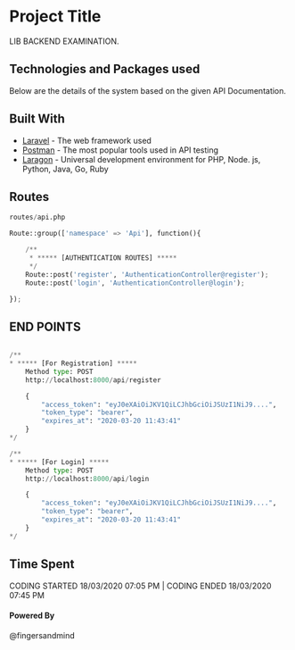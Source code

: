 # Project Title

LIB BACKEND EXAMINATION.

## Technologies and Packages used

Below are the details of the system based on the given API Documentation.

## Built With

* [Laravel](https://laravel.com/) - The web framework used
* [Postman](https://www.getpostman.com/) -  The most popular tools used in API testing
* [Laragon](https://laragon.org/) - Universal development environment for PHP, Node. js, Python, Java, Go, Ruby


## Routes

```python
routes/api.php

Route::group(['namespace' => 'Api'], function(){

    /**
     * ***** [AUTHENTICATION ROUTES] *****
     */
    Route::post('register', 'AuthenticationController@register');
    Route::post('login', 'AuthenticationController@login');

});
```

## END POINTS

```python

/**
* ***** [For Registration] *****
    Method type: POST
    http://localhost:8000/api/register

    {
        "access_token": "eyJ0eXAiOiJKV1QiLCJhbGciOiJSUzI1NiJ9....",
        "token_type": "bearer",
        "expires_at": "2020-03-20 11:43:41"
    }
*/

/**
* ***** [For Login] *****
    Method type: POST
    http://localhost:8000/api/login

    {
        "access_token": "eyJ0eXAiOiJKV1QiLCJhbGciOiJSUzI1NiJ9....",
        "token_type": "bearer",
        "expires_at": "2020-03-20 11:43:41"
    }
*/

```

## Time Spent
CODING STARTED 18/03/2020 07:05 PM
| CODING ENDED   18/03/2020 07:45 PM


#### Powered By
@fingersandmind